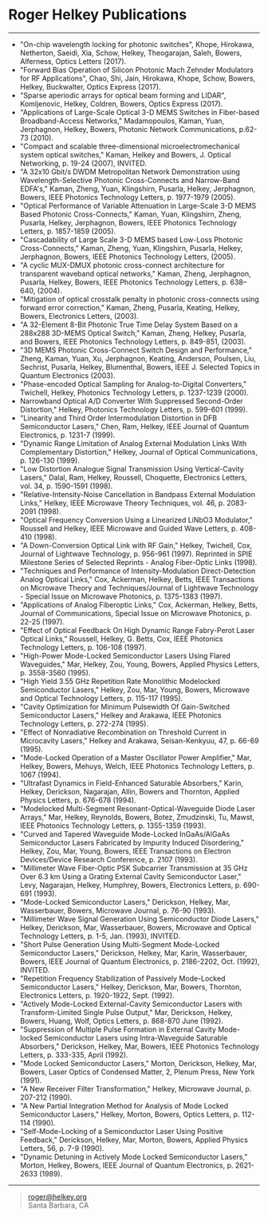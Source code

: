 # Roger Helkey Publications
-----------------------------------------

* "On-chip wavelength locking for photonic switches", 
       Khope, Hirokawa, Netherton, Saeidi, Xia, Schow, Helkey, Theogarajan, Saleh, Bowers, Alferness, Optics Letters (2017).
* "Forward Bias Operation of Silicon Photonic Mach Zehnder Modulators for RF Applications", 
       Chao, Shi, Jain, Hirokawa, Khope, Schow, Bowers, Helkey, Buckwalter, Optics Express (2017).
* "Sparse aperiodic arrays for optical beam forming and LIDAR", 
       Komljenovic, Helkey, Coldren, Bowers, Optics Express (2017).
* "Applications of Large-Scale Optical 3-D MEMS Switches in Fiber-based Broadband-Access Networks,"
  Madamopoulos, Kaman, Yuan, Jerphagnon, Helkey, Bowers, Photonic Network Communications, p.62-73 (2010). 
* "Compact and scalable three-dimensional microelectromechanical system optical switches,"
  Kaman, Helkey and Bowers, J. Optical Networking, p. 19-24 (2007), INVITED.
* "A 32x10 Gbit/s DWDM Metropolitan Network Demonstration using Wavelength-Selective Photonic Cross-Connects and Narrow-Band EDFA's,"
  Kaman, Zheng, Yuan, Klingshirn, Pusarla, Helkey, Jerphagnon, Bowers, IEEE Photonics Technology Letters, p. 1977-1979 (2005).
* "Optical Performance of Variable Attenuation in Large-Scale 3-D MEMS Based Photonic Cross-Connects,"
  Kaman, Yuan, Klingshirn, Zheng, Pusarla, Helkey, Jerphagnon, Bowers, IEEE Photonics Technology Letters, p. 1857-1859 (2005).
* "Cascadability of Large Scale 3-D MEMS based Low-Loss Photonic Cross-Connects,"
  Kaman, Zheng, Yuan, Klingshirn, Pusarla, Helkey, Jerphagnon, Bowers, IEEE Photonics Technology Letters, (2005).
* "A cyclic MUX-DMUX photonic cross-connect architecture for transparent waveband optical networks,"
  Kaman, Zheng, Jerphagnon, Pusarla, Helkey, Bowers, IEEE Photonics Technology Letters, p. 638–640, (2004).
* "Mitigation of optical crosstalk penalty in photonic cross-connects using forward error correction,"
  Kaman, Zheng, Pusarla, Keating, Helkey, Bowers, Electronics Letters, (2003).
* "A 32-Element 8-Bit Photonic True Time Delay System Based on a 288x288 3D-MEMS Optical Switch,"
  Kaman, Zheng, Helkey, Pusarla, and Bowers, IEEE Photonics Technology Letters, p. 849-851, (2003).
* "3D MEMS Photonic Cross-Connect Switch Design and Performance,"
  Zheng, Kaman, Yuan, Xu, Jerphagnon, Keating, Anderson, Poulsen, Liu, Sechrist, Pusarla, Helkey, Blumenthal, Bowers,
  IEEE J. Selected Topics in Quantum Electronics (2003).
* "Phase-encoded Optical Sampling for Analog-to-Digital Converters,"
  Twichell, Helkey, Photonics Technology Letters, p. 1237-1239 (2000).
* Narrowband Optical A/D Converter With Suppressed Second-Order Distortion,"
  Helkey, Photonics Technology Letters, p. 599-601 (1999).
* "Linearity and Third Order Intermodulation Distortion in DFB Semiconductor Lasers,"
  Chen, Ram, Helkey, IEEE Journal of Quantum Electronics, p. 1231-7 (1999).
* "Dynamic Range Limitation of Analog External Modulation Links With Complementary Distortion,"
  Helkey, Journal of Optical Communications, p. 126-130 (1999).
* "Low Distortion Analogue Signal Transmission Using Vertical-Cavity Lasers,"
  Dalal, Ram, Helkey, Roussell, Choquette, Electronics Letters, vol. 34, p. 1590-1591 (1998).
* "Relative-Intensity-Noise Cancellation in Bandpass External Modulation Links,"
  Helkey, IEEE Microwave Theory Techniques, vol. 46, p. 2083-2091 (1998).
* "Optical Frequency Conversion Using a Linearized LiNbO3 Modulator,"
  Roussell and Helkey, IEEE Microwave and Guided Wave Letters, p. 408-410 (1998).
* "A Down-Conversion Optical Link with RF Gain,"
  Helkey, Twichell, Cox, Journal of Lightwave Technology, p. 956-961 (1997).
  Reprinted in SPIE Milestone Series of Selected Reprints - Analog Fiber-Optic Links (1998).
* "Techniques and Performance of Intensity-Modulation Direct-Detection Analog Optical Links,"
  Cox, Ackerman, Helkey, Betts, 
  IEEE Transactions on Microwave Theory and Techniques/Journal of Lightwave Technology - Special Issue on Microwave Photonics, p. 1375-1383 (1997).
* "Applications of Analog Fiberoptic Links,"
  Cox, Ackerman, Helkey, Betts, Journal of Communications, Special Issue on Microwave Photonics, p. 22-25 (1997).
* "Effect of Optical Feedback On High Dynamic Range Fabry-Perot Laser Optical Links,"
  Roussell, Helkey, G. Betts, Cox, IEEE Photonics Technology Letters, p. 106-108 (1997).
* "High-Power Mode-Locked Semiconductor Lasers Using Flared Waveguides,"
  Mar, Helkey, Zou, Young, Bowers, Applied Physics Letters, p. 3558-3560 (1995).
* "High Yield 3.55 GHz Repetition Rate Monolithic Modelocked Semiconductor Lasers,"
  Helkey, Zou, Mar, Young, Bowers, 
  Microwave and Optical Technology Letters, p. 115-117 (1995).
* "Cavity Optimization for Minimum Pulsewidth Of Gain-Switched Semiconductor Lasers,"
  Helkey and Arakawa, 
  IEEE Photonics Technology Letters, p. 272-274 (1995).
* "Effect of Nonradiative Recombination on Threshold Current in Microcavity Lasers,"
  Helkey and Arakawa, 
  Seisan-Kenkyuu, 47, p. 66-69 (1995).
* "Mode-Locked Operation of a Master Oscillator Power Amplifier,"
  Mar, Helkey, Bowers, Mehuys, Welch, 
  IEEE Photonics Technology Letters, p. 1067 (1994).
* "Ultrafast Dynamics in Field-Enhanced Saturable Absorbers,"
Karin, Helkey, Derickson, Nagarajan, Allin, Bowers and Thornton, Applied Physics Letters, p. 676-678 (1994).
* "Modelocked Multi-Segment Resonant-Optical-Waveguide Diode Laser Arrays,"
  Mar, Helkey, Reynolds, Bowers, Botez, Zmudzinski, Tu, Mawst,
  IEEE Photonics Technology Letters, p. 1355-1359 (1993).
* "Curved and Tapered Waveguide Mode-Locked InGaAs/AlGaAs Semiconductor Lasers Fabricated by Impurity Induced Disordering,"
  Helkey, Zou, Mar, Young, Bowers,
  IEEE Transactions on Electron Devices/Device Research Conference, p. 2107 (1993).
* "Millimeter Wave Fiber-Optic PSK Subcarrier Transmission at 35 GHz Over 6.3 km Using a Grating External Cavity Semiconductor Laser,"
  Levy, Nagarajan, Helkey, Humphrey, Bowers, 
  Electronics Letters, p. 690-691 (1993).
* "Mode-Locked Semiconductor Lasers,"
  Derickson, Helkey, Mar, Wasserbauer, Bowers, 
  Microwave Journal, p. 76-90 (1993).
* "Millimeter Wave Signal Generation Using Semiconductor Diode Lasers,"
  Helkey, Derickson, Mar, Wasserbauer, Bowers,
  Microwave and Optical Technology Letters, p. 1-5, Jan. (1993), INVITED.
* "Short Pulse Generation Using Multi-Segment Mode-Locked Semiconductor Lasers,"
  Derickson, Helkey, Mar, Karin, Wasserbauer, Bowers,
  IEEE Journal of Quantum Electronics, p. 2186-2202, Oct. (1992), INVITED.
* "Repetition Frequency Stabilization of Passively Mode-Locked Semiconductor Lasers,"
  Helkey, Derickson, Mar, Bowers, Thornton, 
  Electronics Letters, p. 1920-1922, Sept. (1992).
* "Actively Mode-Locked External-Cavity Semiconductor Lasers with Transform-Limited Single Pulse Output,"
  Mar, Derickson, Helkey, Bowers, Huang, Wolf, 
  Optics Letters, p. 868-870 June (1992).
* "Suppression of Multiple Pulse Formation in External Cavity Mode-locked Semiconductor Lasers using Intra-Waveguide Saturable Absorbers,"
  Derickson, Helkey, Mar, Bowers, 
  IEEE Photonics Technology Letters, p. 333-335, April (1992).
* "Mode Locked Semiconductor Lasers,"
   Morton, Derickson, Helkey, Mar, Bowers,
  Laser Optics of Condensed Matter, 2, Plenum Press, New York (1991).
* "A New Receiver Filter Transformation,"
   Helkey, Microwave Journal, p. 207-212 (1990).
* "A New Partial Integration Method for Analysis of Mode Locked Semiconductor Lasers,"
  Helkey, Morton, Bowers, Optics Letters, p. 112-114 (1990).
* "Self-Mode-Locking of a Semiconductor Laser Using Positive Feedback,"
  Derickson, Helkey, Mar, Morton, Bowers, 
  Applied Physics Letters, 56, p. 7-9 (1990).
* "Dynamic Detuning in Actively Mode Locked Semiconductor Lasers,"
  Morton, Helkey, Bowers, IEEE Journal of Quantum Electronics, p. 2621-2633 (1989).

----
> <roger@helkey.org>\
> Santa Barbara, CA
